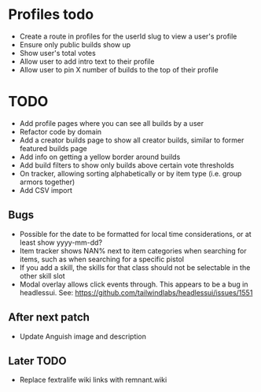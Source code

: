 # Profiles todo

- Create a route in profiles for the userId slug to view a user's profile
- Ensure only public builds show up
- Show user's total votes
- Allow user to add intro text to their profile
- Allow user to pin X number of builds to the top of their profile

# TODO

- Add profile pages where you can see all builds by a user
- Refactor code by domain
- Add a creator builds page to show all creator builds, similar to former featured builds page
- Add info on getting a yellow border around builds
- Add build filters to show only builds above certain vote thresholds
- On tracker, allowing sorting alphabetically or by item type (i.e. group armors together)
- Add CSV import

## Bugs

- Possible for the date to be formatted for local time considerations, or at least show yyyy-mm-dd?
- Item tracker shows NAN% next to item categories when searching for items, such as when searching for a specific pistol
- If you add a skill, the skills for that class should not be selectable in the other skill slot
- Modal overlay allows click events through. This appears to be a bug in headlessui. See: https://github.com/tailwindlabs/headlessui/issues/1551

## After next patch

- Update Anguish image and description

## Later TODO

- Replace fextralife wiki links with remnant.wiki
